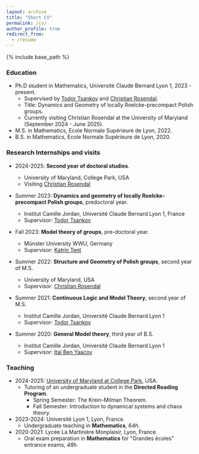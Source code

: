 ```yaml
---
layout: archive
title: "Short CV"
permalink: /cv/
author_profile: true
redirect_from:
  - /resume
---
```


{% include base_path %}

### Education

* Ph.D student in Mathematics, Université Claude Bernard Lyon 1, 2023 - present.
  * Supervised by [Todor Tsankov](http://www.math.jussieu.fr/~todor/) and [Christian Rosendal](https://sites.google.com/view/christian-rosendal).
  * Title: Dynamics and Geometry of locally Roelcke-precompact Polish groups.
  * Currently visiting Christian Rosendal at the University of Maryland (September 2024 - June 2025).
* M.S. in Mathematics, Ecole Normale Supérieure de Lyon, 2022.
* B.S. in Mathematics, Ecole Normale Supérieure de Lyon, 2020.

### Research Internships and visits

* 2024-2025: **Second year of doctoral studies**.
  * University of Maryland, College Park, USA
  * Visiting [Christian Rosendal](https://sites.google.com/view/christian-rosendal)


* Summer 2023: **Dynamics and geometry of locally Roelcke-precompact Polish groups**, predoctoral year.
  * Institut Camille Jordan, Université Claude Bernard Lyon 1, France
  * Supervisor: [Todor Tsankov](http://www.math.jussieu.fr/~todor/)

* Fall 2023: **Model theory of groups**, pre-doctoral year.
  * Münster University WWU, Germany
  * Supervisor:  [Katrin Tent](http://ivv5hpp.uni-muenster.de/u/tent/)
 
* Summer 2022: **Structure and Geometry of Polish groups**, second year of M.S.
  * University of Maryland, USA
  * Supervisor:  [Christian Rosendal](https://sites.google.com/view/christian-rosendal)

* Summer 2021: **Continuous Logic and Model Theory**, second year of M.S.
  * Institut Camille Jordan, Université Claude Bernard Lyon 1
  * Supervisor: [Todor Tsankov](http://www.math.jussieu.fr/~todor/)

* Summer 2020: **General Model theory**, third year of B.S.
  * Institut Camille Jordan, Université Claude Bernard Lyon 1
  * Supervisor: [Itaï Ben Yaacov](http://math.univ-lyon1.fr/~begnac/)

  
### Teaching
* 2024-2025: [University of Maryland at College Park](https://www-math.umd.edu/), USA.
    * Tutoring of an undergraduate student in the **Directed Reading Program**.
      * Spring Semester: The Krein-Milman Theorem.
      * Fall Semester: Introduction to dynamical systems and chaos theory.
* 2023-2024: Université Lyon 1, Lyon, France.
  * Undergraduate teaching in **Mathematics**, *64h*.
* 2020-2021: Lycée La Martinière Monplaisir, Lyon, France.
  * Oral exam preparation in **Mathematics** for "Grandes écoles" entrance exams, *48h*.



